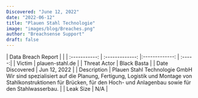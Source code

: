 ```yaml
---
Discovered: "June 12, 2022"
date: "2022-06-12"
title: "Plauen Stahl Technologie"
image: "images/blog/Breaches.png"
author: "Breachsense Support"
draft: false
---
```


| Data Breach Report         |              | 
| :-----------: | :-------------:   |:-------------:    | :-----:|
| Victim    | plauen-stahl.de      | 
| Threat Actor    | Black Basta      | 
| Date Discovered    | Jun 12, 2022      | 
| Description    | Plauen Stahl Technologie GmbH Wir sind spezialisiert auf die Planung, Fertigung, Logistik und Montage von Stahlkonstruktionen für Brücken, für den Hoch- und Anlagenbau sowie für den Stahlwasserbau.      | 
| Leak Size    | N/A      | 

